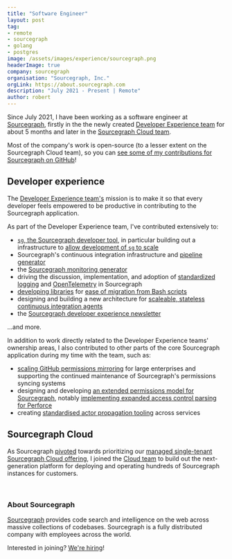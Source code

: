 ```yaml
---
title: "Software Engineer"
layout: post
tag:
- remote
- sourcegraph
- golang
- postgres
image: /assets/images/experience/sourcegraph.png
headerImage: true
company: sourcegraph
organisation: "Sourcegraph, Inc."
orgLink: https://about.sourcegraph.com
description: "July 2021 - Present | Remote"
author: robert
---
```


Since July 2021, I have been working as a software engineer at [Sourcegraph](#about-sourcegraph), firstly in the the newly created [Developer Experience team](#developer-experience) for about 5 months and later in the [Sourcegraph Cloud team](#sourcegraph-cloud).

Most of the company's work is open-source (to a lesser extent on the Sourcegraph Cloud team), so you can [see some of my contributions for Sourcegraph on GitHub](https://github.com/search?q=org%3Asourcegraph+author%3Abobheadxi+is%3Amerged+created%3A%3E2021-05-01&type=pullrequests&s=comments&o=desc)!

## Developer experience

The [Developer Experience team's](https://handbook.sourcegraph.com/departments/product-engineering/engineering/enablement/dev-experience) mission is to make it so that every developer feels empowered to be productive in contributing to the Sourcegraph application.

As part of the Developer Experience team, I've contributed extensively to:

- [`sg`, the Sourcegraph developer tool](https://docs.sourcegraph.com/dev/background-information/sg), in particular building out a infrastructure to [allow development of `sg` to scale](../_posts/2022-10-10-investing-in-development-of-devx.md)
- Sourcegraph's continuous integration infrastructure and [pipeline generator](https://sourcegraph.com/notebooks/Tm90ZWJvb2s6MTE3)
- the [Sourcegraph monitoring generator](https://docs.sourcegraph.com/dev/background-information/observability/monitoring-generator)
- driving the discussion, implementation, and adoption of [standardized logging](https://github.com/sourcegraph/sourcegraph/pull/33956) and [OpenTelemetry](https://github.com/sourcegraph/sourcegraph/issues/39397) in Sourcegraph
- [developing libraries](https://github.com/sourcegraph/run) for [ease of migration from Bash scripts](https://github.com/sourcegraph/sourcegraph/blob/main/doc/dev/adr/1652433602-use-go-for-scripting.md)
- designing and building a new architecture for [scaleable, stateless continuous integration agents](../_posts/2022-4-18-stateless-ci.md)
- the [Sourcegraph developer experience newsletter](https://handbook.sourcegraph.com/departments/product-engineering/engineering/enablement/dev-experience/newsletter)

...and more.

In addition to work directly related to the Developer Experience teams' ownership areas, I also contributed to other parts of the core Sourcegraph application during my time with the team, such as:

- [scaling GitHub permissions mirroring](../_posts/2021-10-8-mirroring-github-permissions-at-scale.md) for large enterprises and supporting the continued maintenance of Sourcegraph's permissions syncing systems
- designing and developing [an extended permissions model for Sourcegraph](https://github.com/sourcegraph/sourcegraph/issues/27916), notably [implementing expanded access control parsing for Perforce](https://github.com/sourcegraph/sourcegraph/pull/26745)
- creating [standardised actor propagation tooling](https://sourcegraph.com/notebooks/Tm90ZWJvb2s6OTI=) across services

## Sourcegraph Cloud

As Sourcegraph [pivoted](https://about.sourcegraph.com/blog/single-tenant-cloud) towards prioritizing our [managed single-tenant Sourcegraph Cloud offering](https://docs.sourcegraph.com/cloud), I joined the [Cloud team](https://handbook.sourcegraph.com/departments/cloud/) to build out the next-generation platform for deploying and operating hundreds of Sourcegraph instances for customers.

<br />

### About Sourcegraph

[Sourcegraph](https://about.sourcegraph.com/about) provides code search and intelligence on the web across massive collections of codebases.
Sourcegraph is a fully distributed company with employees across the world.

Interested in joining? [We're hiring](https://about.sourcegraph.com/jobs/)!
